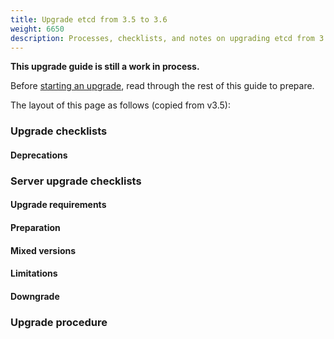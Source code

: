 ```yaml
---
title: Upgrade etcd from 3.5 to 3.6
weight: 6650
description: Processes, checklists, and notes on upgrading etcd from 3.5 to 3.6
---
```


**This upgrade guide is still a work in process.**

Before [starting an upgrade](#upgrade-procedure), read through the rest of this guide to prepare.

The layout of this page as follows (copied from v3.5):

### Upgrade checklists

#### Deprecations

### Server upgrade checklists

#### Upgrade requirements

#### Preparation

#### Mixed versions

#### Limitations

#### Downgrade

### Upgrade procedure
